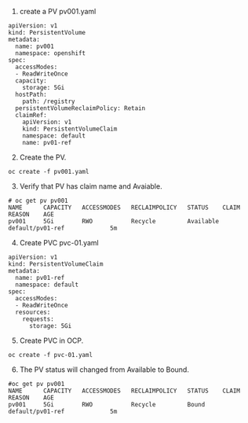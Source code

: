 1. create a PV pv001.yaml
```
apiVersion: v1
kind: PersistentVolume
metadata:
  name: pv001
  namespace: openshift
spec:
  accessModes:
  - ReadWriteOnce
  capacity:
    storage: 5Gi
  hostPath:
    path: /registry
  persistentVolumeReclaimPolicy: Retain
  claimRef:
    apiVersion: v1
    kind: PersistentVolumeClaim
    namespace: default
    name: pv01-ref 
```
2. Create the PV.
```
oc create -f pv001.yaml
```

3. Verify that PV has claim name and Avaiable.
```
# oc get pv pv001 
NAME      CAPACITY   ACCESSMODES   RECLAIMPOLICY   STATUS    CLAIM              REASON    AGE
pv001     5Gi        RWO           Recycle         Available     default/pv01-ref             5m
```

4. Create PVC pvc-01.yaml
```
apiVersion: v1
kind: PersistentVolumeClaim
metadata:
  name: pv01-ref
  namespace: default
spec:
  accessModes:
  - ReadWriteOnce
  resources:
    requests:
      storage: 5Gi
```

5. Create PVC in OCP.
```
oc create -f pvc-01.yaml
```

6. The PV status will changed from Available to Bound.
```
#oc get pv pv001 
NAME      CAPACITY   ACCESSMODES   RECLAIMPOLICY   STATUS    CLAIM              REASON    AGE
pv001     5Gi        RWO           Recycle         Bound     default/pv01-ref             5m
```

